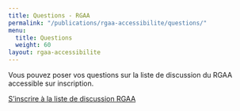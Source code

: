 ```yaml
---
title: Questions - RGAA
permalink: "/publications/rgaa-accessibilite/questions/"
menu:
  title: Questions
  weight: 60
layout: rgaa-accessibilite
---
```


Vous pouvez poser vos questions sur la liste de discussion du RGAA accessible sur inscription.

<div class="lien-important">
  <p>
    <a class="lien-important" href="https://groupes.renater.fr/sympa/info/rgaa">S’inscrire à la liste de discussion RGAA</a>
  </p>
</div>
